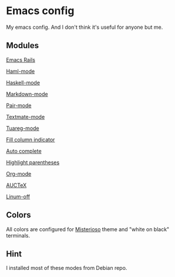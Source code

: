 # Emacs config

My emacs config. And I don't think it's useful for anyone but me.

## Modules

[Emacs Rails](https://github.com/remvee/emacs-rails)

[Haml-mode](https://github.com/nex3/haml-mode)

[Haskell-mode](https://github.com/haskell/haskell-mode)

[Markdown-mode](http://jblevins.org/projects/markdown-mode/)

[Pair-mode](http://www.loveshack.ukfsn.org/emacs/pair-mode.el)

[Textmate-mode](https://github.com/defunkt/textmate.el)

[Tuareg-mode](https://github.com/emacsmirror/tuareg)

[Fill column indicator](http://www.emacswiki.org/emacs/fill-column-indicator.el)

[Auto complete](http://auto-complete.org/)

[Highlight parentheses](https://github.com/nschum/highlight-parentheses.el)

[Org-mode](http://orgmode.org/)

[AUCTeX](http://www.gnu.org/software/auctex/)

[Linum-off](http://www.emacswiki.org/emacs/linum-off.el)

## Colors

All colors are configured for [Misterioso](https://github.com/tovbinm/emacs-24-mac/blob/master/etc/themes/misterioso-theme.el) theme and "white on black" terminals.

## Hint

I installed most of these modes from Debian repo.
